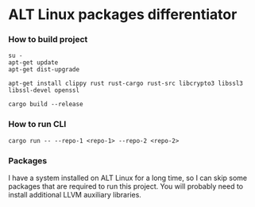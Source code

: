 # ALT Linux packages differentiator

### How to build project

```
su -
apt-get update
apt-get dist-upgrade

apt-get install clippy rust rust-cargo rust-src libcrypto3 libssl3 libssl-devel openssl

cargo build --release
```

### How to run CLI

```
cargo run -- --repo-1 <repo-1> --repo-2 <repo-2>
```

### Packages

I have a system installed on ALT Linux for a long time, so I can skip some packages that are required to run this project. 
You will probably need to install additional LLVM auxiliary libraries.
